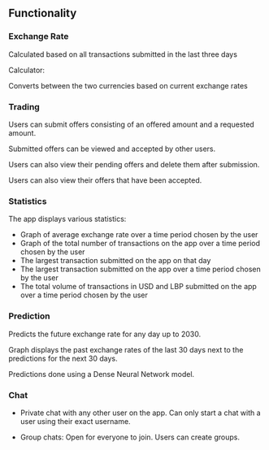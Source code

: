 
## Functionality
### Exchange Rate

Calculated based on all transactions submitted in the last three days

Calculator: 

Converts between the two currencies based on current exchange rates

### Trading

Users can submit offers consisting of an offered amount and a requested amount. 

Submitted offers can be viewed and accepted by other users. 

Users can also view their pending offers and delete them after submission.

Users can also view their offers that have been accepted.

### Statistics

The app displays various statistics:

- Graph of average exchange rate over a time period chosen by the user
- Graph of the total number of transactions on the app over a time period chosen by the user
- The largest transaction submitted on the app on that day
- The largest transaction submitted on the app over a time period chosen by the user
- The total volume of transactions in USD and LBP submitted on the app over a time period chosen by the user

### Prediction

Predicts the future exchange rate for any day up to 2030.

Graph displays the past exchange rates of the last 30 days next to the predictions for the next 30 days.

Predictions done using a Dense Neural Network model.

### Chat

- Private chat with any other user on the app. Can only start a chat with a user using their exact username.

- Group chats: Open for everyone to join. Users can create groups. 
